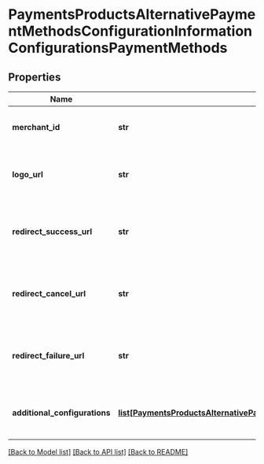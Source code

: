 # PaymentsProductsAlternativePaymentMethodsConfigurationInformationConfigurationsPaymentMethods

## Properties
Name | Type | Description | Notes
------------ | ------------- | ------------- | -------------
**merchant_id** | **str** | Merchant ID for the payment method. This is a unique identifier for the merchant. example. mid12345678  | [optional] 
**logo_url** | **str** | URL of the logo for the payment method. This is used for branding purposes. example: http://www.test.com  | [optional] 
**redirect_success_url** | **str** | URL to redirect to after a successful transaction. This is where the user will be sent after completing the payment. example: http://www.test.com/success  | [optional] 
**redirect_cancel_url** | **str** | URL to redirect to if the user cancels the transaction. This is where the user will be sent if they choose to cancel the payment. example: http://www.test.com/cancel  | [optional] 
**redirect_failure_url** | **str** | URL to redirect to if the transaction fails. This is where the user will be sent if there is an error during the payment process. example: http://www.test.com/failure  | [optional] 
**additional_configurations** | [**list[PaymentsProductsAlternativePaymentMethodsConfigurationInformationConfigurationsAdditionalConfigurations]**](PaymentsProductsAlternativePaymentMethodsConfigurationInformationConfigurationsAdditionalConfigurations.md) | Additional configurations for the payment method. This can include various settings specific to the payment method.  | [optional] 

[[Back to Model list]](../README.md#documentation-for-models) [[Back to API list]](../README.md#documentation-for-api-endpoints) [[Back to README]](../README.md)


